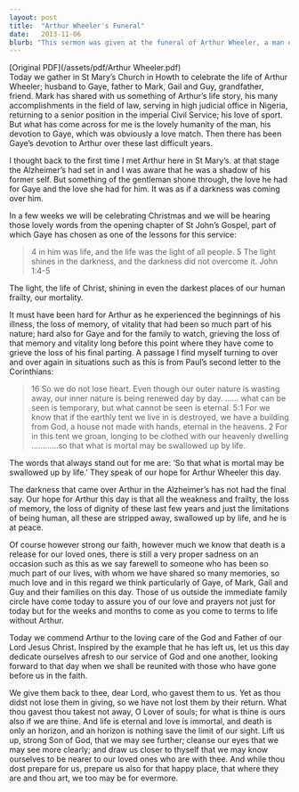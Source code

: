 ```yaml
---
layout: post
title:  "Arthur Wheeler's Funeral"
date:   2013-11-06
blurb: "This sermon was given at the funeral of Arthur Wheeler, a man of many accomplishments and a loving husband and father. Despite the darkness of Alzheimer's that had come over him, the sermon emphasizes the light of Christ that shines in even the darkest places of our human frailty. It speaks of hope for Arthur, that all his weakness and frailty are stripped away, swallowed up by life, and he is at peace."
---
```

[Original PDF](/assets/pdf/Arthur Wheeler.pdf)    
Today we gather in St Mary’s Church in Howth to celebrate the life of Arthur Wheeler; husband to Gaye, father to Mark, Gail and Guy, grandfather, friend. Mark has shared with us something of Arthur’s life story, his many accomplishments in the field of law, serving in high judicial office in Nigeria, returning to a senior position in the imperial Civil Service; his love of sport. But what has come across for me is the lovely humanity of the man, his devotion to Gaye, which was obviously a love match. Then there has been Gaye’s devotion to Arthur over these last difficult years.

I thought back to the first time I met Arthur here in St Mary’s. at that stage the Alzheimer’s had set in and I was aware that he was a shadow of his former self. But something of the gentleman shone through, the love he had for Gaye and the love she had for him. It was as if a darkness was coming over him.

In a few weeks we will be celebrating Christmas and we will be hearing those lovely words from the opening chapter of St John’s Gospel, part of which Gaye has chosen as one of the lessons for this service:

> 4 in him was life, and the life was the light of all people. 5 The light shines in the darkness, and the darkness did not overcome it. John 1:4-5

The light, the life of Christ, shining in even the darkest places of our human frailty, our mortality.

It must have been hard for Arthur as he experienced the beginnings of his illness, the loss of memory, of vitality that had been so much part of his nature; hard also for Gaye and for the family to watch, grieving the loss of that memory and vitality long before this point where they have come to grieve the loss of his final parting. A passage I find myself turning to over and over again in situations such as this is from Paul’s second letter to the Corinthians:

> 16 So we do not lose heart. Even though our outer nature is wasting away, our inner nature is being renewed day by day. …… what can be seen is temporary, but what cannot be seen is eternal. 5:1 For we know that if the earthly tent we live in is destroyed, we have a building from God, a house not made with hands, eternal in the heavens. 2 For in this tent we groan, longing to be clothed with our heavenly dwelling …………so that what is mortal may be swallowed up by life.

The words that always stand out for me are: ‘So that what is mortal may be swallowed up by life.’ They speak of our hope for Arthur Wheeler this day.

The darkness that came over Arthur in the Alzheimer’s has not had the final say. Our hope for Arthur this day is that all the weakness and frailty, the loss of memory, the loss of dignity of these last few years and just the limitations of being human, all these are stripped away, swallowed up by life, and he is at peace.

Of course however strong our faith, however much we know that death is a release for our loved ones, there is still a very proper sadness on an occasion such as this as we say farewell to someone who has been so much part of our lives, with whom we have shared so many memories, so much love and in this regard we think particularly of Gaye, of Mark, Gail and Guy and their families on this day. Those of us outside the immediate family circle have come today to assure you of our love and prayers not just for today but for the weeks and months to come as you come to terms to life without Arthur.

Today we commend Arthur to the loving care of the God and Father of our Lord Jesus Christ. Inspired by the example that he has left us, let us this day dedicate ourselves afresh to our service of God and one another, looking forward to that day when we shall be reunited with those who have gone before us in the faith.

We give them back to thee, dear Lord, who gavest them to us. Yet as thou didst not lose them in giving, so we have not lost them by their return. What thou gavest thou takest not away, O Lover of souls; for what is thine is ours also if we are thine. And life is eternal and love is immortal, and death is only an horizon, and an horizon is nothing save the limit of our sight. Lift us up, strong Son of God, that we may see further; cleanse our eyes that we may see more clearly; and draw us closer to thyself that we may know ourselves to be nearer to our loved ones who are with thee. And while thou dost prepare for us, prepare us also for that happy place, that where they are and thou art, we too may be for evermore.
